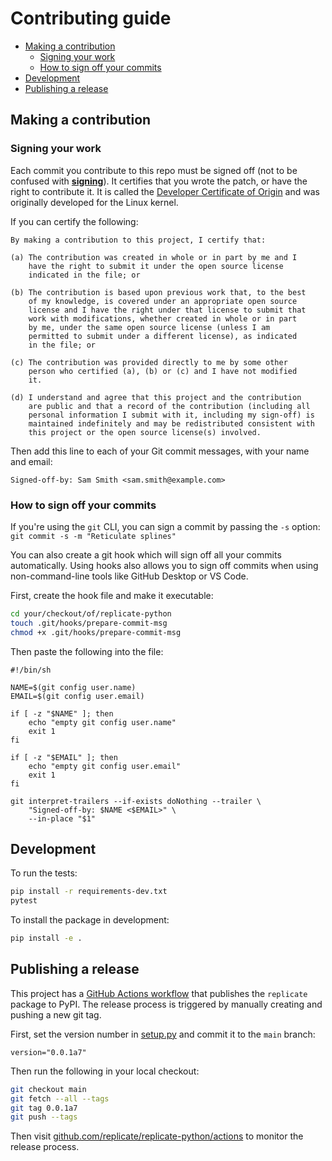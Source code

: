 # Contributing guide

- [Making a contribution](#making-a-contribution)
  - [Signing your work](#signing-your-work)
  - [How to sign off your commits](#how-to-sign-off-your-commits)
- [Development](#development)
- [Publishing a release](#publishing-a-release)

## Making a contribution

### Signing your work

Each commit you contribute to this repo must be signed off (not to be confused with **[signing](https://git-scm.com/book/en/v2/Git-Tools-Signing-Your-Work)**). It certifies that you wrote the patch, or have the right to contribute it. It is called the [Developer Certificate of Origin](https://developercertificate.org/) and was originally developed for the Linux kernel.

If you can certify the following:

```
By making a contribution to this project, I certify that:

(a) The contribution was created in whole or in part by me and I
    have the right to submit it under the open source license
    indicated in the file; or

(b) The contribution is based upon previous work that, to the best
    of my knowledge, is covered under an appropriate open source
    license and I have the right under that license to submit that
    work with modifications, whether created in whole or in part
    by me, under the same open source license (unless I am
    permitted to submit under a different license), as indicated
    in the file; or

(c) The contribution was provided directly to me by some other
    person who certified (a), (b) or (c) and I have not modified
    it.

(d) I understand and agree that this project and the contribution
    are public and that a record of the contribution (including all
    personal information I submit with it, including my sign-off) is
    maintained indefinitely and may be redistributed consistent with
    this project or the open source license(s) involved.
```

Then add this line to each of your Git commit messages, with your name and email:

```
Signed-off-by: Sam Smith <sam.smith@example.com>
```

### How to sign off your commits

If you're using the `git` CLI, you can sign a commit by passing the `-s` option: `git commit -s -m "Reticulate splines"`

You can also create a git hook which will sign off all your commits automatically. Using hooks also allows you to sign off commits when using non-command-line tools like GitHub Desktop or VS Code.

First, create the hook file and make it executable:

```sh
cd your/checkout/of/replicate-python
touch .git/hooks/prepare-commit-msg
chmod +x .git/hooks/prepare-commit-msg
```

Then paste the following into the file:

```
#!/bin/sh

NAME=$(git config user.name)
EMAIL=$(git config user.email)

if [ -z "$NAME" ]; then
    echo "empty git config user.name"
    exit 1
fi

if [ -z "$EMAIL" ]; then
    echo "empty git config user.email"
    exit 1
fi

git interpret-trailers --if-exists doNothing --trailer \
    "Signed-off-by: $NAME <$EMAIL>" \
    --in-place "$1"
```

## Development

To run the tests:

```sh
pip install -r requirements-dev.txt
pytest
```

To install the package in development:

```sh
pip install -e .
```

## Publishing a release

This project has a [GitHub Actions workflow](https://github.com/replicate/replicate-python/blob/ab4439ee02d1f157cd3b904f5e0232b69bbae707/.github/workflows/ci.yaml#L37-L63) that publishes the `replicate` package to PyPI. The release process is triggered by manually creating and pushing a new git tag.

First, set the version number in [setup.py](setup.py) and commit it to the `main` branch:

```
version="0.0.1a7"
```

Then run the following in your local checkout:

```sh
git checkout main
git fetch --all --tags
git tag 0.0.1a7 
git push --tags
```

Then visit [github.com/replicate/replicate-python/actions](https://github.com/replicate/replicate-python/actions) to monitor the release process.